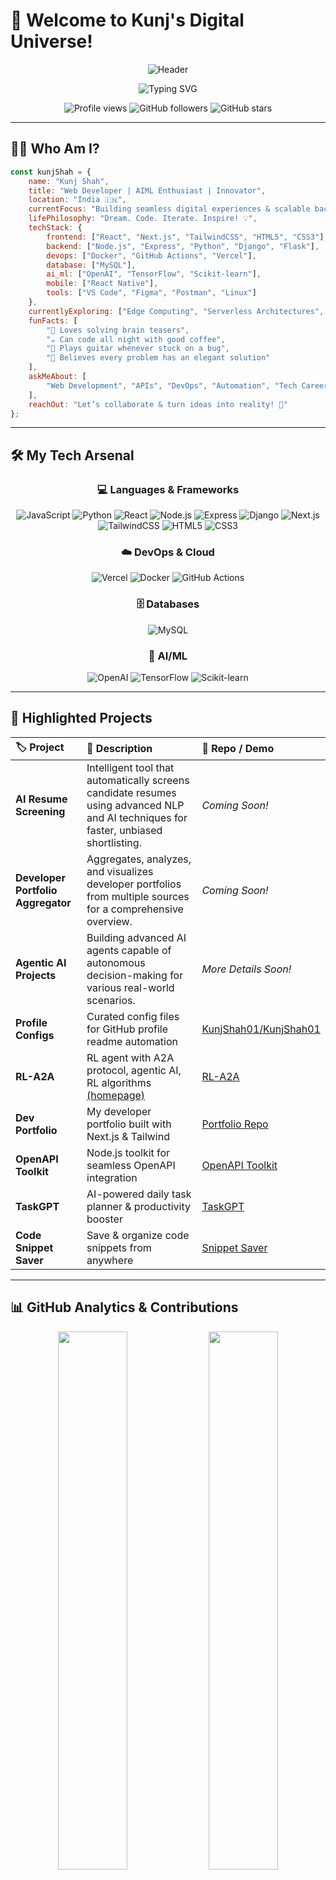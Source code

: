 # 🚀 Welcome to Kunj's Digital Universe!

<div align="center">

![Header](https://capsule-render.vercel.app/api?type=waving&color=gradient&customColorList=2,18,27&height=200&section=header&text=Kunj%20Shah&fontSize=75&fontAlignY=35&animation=twinkling&fontColor=gradient&desc=Crafting%20Tomorrow's%20Tech%2C%20Today&descSize=20&descAlignY=65)

<img src="https://readme-typing-svg.herokuapp.com?font=Fira+Code&size=30&duration=2500&pause=1000&color=FFB300&center=true&vCenter=true&width=600&height=60&lines=🌐+Full+Stack+Developer;🤖+AI%2FML+Explorer;🚀+Tech+Visionary;🛠️+Open+Source+Builder;💡+Innovator+at+Heart" alt="Typing SVG" />

<p>
  <img src="https://komarev.com/ghpvc/?username=KunjShah01&color=ffb300&style=for-the-badge&label=PROFILE+VIEWS" alt="Profile views" />
  <img src="https://img.shields.io/github/followers/KunjShah01?style=for-the-badge&color=orange&labelColor=black" alt="GitHub followers" />
  <img src="https://img.shields.io/github/stars/KunjShah01?style=for-the-badge&color=yellow&labelColor=black" alt="GitHub stars" />
</p>

</div>

---

## 👨‍💻 Who Am I?

```js
const kunjShah = {
    name: "Kunj Shah",
    title: "Web Developer | AIML Enthusiast | Innovator",
    location: "India 🇮🇳",
    currentFocus: "Building seamless digital experiences & scalable backend systems",
    lifePhilosophy: "Dream. Code. Iterate. Inspire! 💡",
    techStack: {
        frontend: ["React", "Next.js", "TailwindCSS", "HTML5", "CSS3"],
        backend: ["Node.js", "Express", "Python", "Django", "Flask"],
        devops: ["Docker", "GitHub Actions", "Vercel"],
        database: ["MySQL"],
        ai_ml: ["OpenAI", "TensorFlow", "Scikit-learn"],
        mobile: ["React Native"],
        tools: ["VS Code", "Figma", "Postman", "Linux"]
    },
    currentlyExploring: ["Edge Computing", "Serverless Architectures", "Prompt Engineering", "Open Source"],
    funFacts: [
        "🧩 Loves solving brain teasers",
        "☕ Can code all night with good coffee",
        "🎸 Plays guitar whenever stuck on a bug",
        "🚀 Believes every problem has an elegant solution"
    ],
    askMeAbout: [
        "Web Development", "APIs", "DevOps", "Automation", "Tech Careers"
    ],
    reachOut: "Let’s collaborate & turn ideas into reality! 🤝"
};
```

---

## 🛠️ My Tech Arsenal

<div align="center">

### 💻 Languages & Frameworks

![JavaScript](https://img.shields.io/badge/JavaScript-F7DF1E?style=for-the-badge&logo=javascript&logoColor=black)
![Python](https://img.shields.io/badge/Python-3776AB?style=for-the-badge&logo=python&logoColor=yellow)
![React](https://img.shields.io/badge/React-20232A?style=for-the-badge&logo=react&logoColor=61DAFB)
![Node.js](https://img.shields.io/badge/Node.js-339933?style=for-the-badge&logo=nodedotjs&logoColor=white)
![Express](https://img.shields.io/badge/Express-000000?style=for-the-badge&logo=express&logoColor=white)
![Django](https://img.shields.io/badge/Django-092E20?style=for-the-badge&logo=django&logoColor=green)
![Next.js](https://img.shields.io/badge/Next.js-000000?style=for-the-badge&logo=next.js&logoColor=white)
![TailwindCSS](https://img.shields.io/badge/TailwindCSS-38B2AC?style=for-the-badge&logo=tailwind-css&logoColor=white)
![HTML5](https://img.shields.io/badge/HTML5-E34F26?style=for-the-badge&logo=html5&logoColor=white)
![CSS3](https://img.shields.io/badge/CSS3-1572B6?style=for-the-badge&logo=css3&logoColor=white)

### ☁️ DevOps & Cloud

![Vercel](https://img.shields.io/badge/Vercel-000000?style=for-the-badge&logo=vercel&logoColor=white)
![Docker](https://img.shields.io/badge/Docker-2496ED?style=for-the-badge&logo=docker&logoColor=white)
![GitHub Actions](https://img.shields.io/badge/GitHub%20Actions-2088FF?style=for-the-badge&logo=github-actions&logoColor=white)

### 🗄️ Databases

![MySQL](https://img.shields.io/badge/MySQL-005C84?style=for-the-badge&logo=mysql&logoColor=white)

### 🤖 AI/ML

![OpenAI](https://img.shields.io/badge/OpenAI-412991?style=for-the-badge&logo=openai&logoColor=white)
![TensorFlow](https://img.shields.io/badge/TensorFlow-FF6F00?style=for-the-badge&logo=tensorflow&logoColor=white)
![Scikit-learn](https://img.shields.io/badge/scikit_learn-F7931E?style=for-the-badge&logo=scikit-learn&logoColor=white)

</div>

---

## 🚩 Highlighted Projects

<div align="center">

| 🏷️ **Project** | 🚀 **Description** | 🔗 **Repo / Demo** | 
|:-|:-|:-|
| **AI Resume Screening** | Intelligent tool that automatically screens candidate resumes using advanced NLP and AI techniques for faster, unbiased shortlisting. | _Coming Soon!_ |
| **Developer Portfolio Aggregator** | Aggregates, analyzes, and visualizes developer portfolios from multiple sources for a comprehensive overview. | _Coming Soon!_ |
| **Agentic AI Projects** | Building advanced AI agents capable of autonomous decision-making for various real-world scenarios. | _More Details Soon!_ |
| **Profile Configs** | Curated config files for GitHub profile readme automation | [KunjShah01/KunjShah01](https://github.com/KunjShah01/KunjShah01) |
| **RL-A2A** | RL agent with A2A protocol, agentic AI, RL algorithms [(homepage)](https://rla2a.vercel.app/) | [RL-A2A](https://github.com/KunjShah01/RL-A2A) |
| **Dev Portfolio** | My developer portfolio built with Next.js & Tailwind | [Portfolio Repo](https://github.com/KunjShah01/portfolio) |
| **OpenAPI Toolkit** | Node.js toolkit for seamless OpenAPI integration | [OpenAPI Toolkit](https://github.com/KunjShah01/openapi-toolkit) |
| **TaskGPT** | AI-powered daily task planner & productivity booster | [TaskGPT](https://github.com/KunjShah01/TaskGPT) |
| **Code Snippet Saver** | Save & organize code snippets from anywhere | [Snippet Saver](https://github.com/KunjShah01/snippet-saver) |

</div>

---

## 📊 GitHub Analytics & Contributions

<div align="center">

<img width="47%" src="https://github-readme-stats.vercel.app/api?username=KunjShah01&show_icons=true&theme=gruvbox&hide_border=true&count_private=true&include_all_commits=true&custom_title=🌟%20GitHub%20Stats" />
<img width="47%" src="https://github-readme-streak-stats.herokuapp.com/?user=KunjShah01&theme=gruvbox&hide_border=true" />

![Top Languages](https://github-readme-stats.vercel.app/api/top-langs/?username=KunjShah01&layout=compact&theme=gruvbox&hide_border=true&langs_count=8&custom_title=🔥%20Languages%20I%20Love)

</div>

---

## 🏆 GitHub Achievements

<div align="center">

![GitHub Trophies](https://github-profile-trophy.vercel.app/?username=KunjShah01&theme=gruvbox&no-frame=true&no-bg=false&margin-w=4&column=3&title=Followers,Commits,Repositories,Stars,PullRequest,Issues)

</div>

---

## 🚧 Currently Building

<div align="center">

| 🚩 **Project**                | 🔥 **What’s Cool**                                      | 📈 **Status**      |
|:-----------------------------|:-------------------------------------------------------|:-------------------|
| **AI Resume Screening**       | AI for unbiased, efficient candidate selection          | 🟢 In Progress     |
| **Developer Portfolio Aggregator** | One-stop portfolio insights                       | 🟢 Building        |
| **Agentic AI Projects**       | Smart agents for real-world automation                 | 🟢 Research/Development |
| **Multi-Agent Collaboration** | AI agents collaborating to solve complex tasks         | 🟠 Prototype       |
| **Autonomous Research Agent** | Agent that autonomously researches and summarizes info | 🟡 Beta            |
| **Personalized Learning Agent** | Adaptive AI tutor for personalized learning paths   | 🟣 Ideation        |
| **AI Code Reviewer**          | Automated, agentic code review and feedback            | 🟢 Early Dev       |

</div>
---

## ⏳ Coding Activity

<div align="center">

<!--START_SECTION:waka-->
```text
JavaScript   ███████████████░░░░░░░░   63.2 %
Python       ████░░░░░░░░░░░░░░░░░░░   12.7 %
Other        ██░░░░░░░░░░░░░░░░░░░░░    5.7 %
```
<!--END_SECTION:waka-->

![Coding Activity Graph](https://github-readme-activity-graph.vercel.app/graph?username=KunjShah01&bg_color=1a1b27&color=ffb300&line=00c7b7&point=ffb300&area=true&hide_border=true)

</div>

---

## 🎲 Fun Zone

<div align="center">

### 😄 Random Dev Meme

![Meme Card](https://api.memegen.link/images/code/Keep_calm/and_commit_often.png?width=400)

### 🎉 Random Joke

![Jokes Card](https://readme-jokes.vercel.app/api?theme=gruvbox)

</div>

---

## 🤝 Let's Connect!

<div align="center">

[![LinkedIn](https://img.shields.io/badge/LinkedIn-0077B5?style=for-the-badge&logo=linkedin&logoColor=white&label=Connect)](https://www.linkedin.com/in/kunjshah05)
[![Twitter](https://img.shields.io/badge/Twitter-1DA1F2?style=for-the-badge&logo=twitter&logoColor=white&label=Follow)](https://twitter.com/INDIA_KUNJ)
[![Instagram](https://img.shields.io/badge/Instagram-E4405F?style=for-the-badge&logo=instagram&logoColor=white&label=Follow)](https://www.instagram.com/kunjshah_05)
[![Email](https://img.shields.io/badge/Gmail-D14836?style=for-the-badge&logo=gmail&logoColor=white&label=Email)](mailto:kunjkshah05@gmail.com)

</div>

---

## 📈 Contribution Graph

<div align="center">

![Contribution Graph](https://github-readme-activity-graph.vercel.app/graph?username=KunjShah01&bg_color=1a1b27&color=ffb300&line=00c7b7&point=ffb300&area=true&hide_border=true&custom_title=💻%20Kunj's%20Contribution%20Graph)

</div>

---

## 💬 Daily Dev Quote

<div align="center">

![Quote](https://quotes-github-readme.vercel.app/api?type=horizontal&theme=gruvbox&quote=Stay%20hungry%2C%20stay%20foolish&author=Steve%20Jobs)

</div>

---

<div align="center">

### ⭐ "Every line of code is a step closer to greatness. Start now!" ⭐

<img src="https://capsule-render.vercel.app/api?type=waving&color=gradient&customColorList=2,18,27&height=100&section=footer&animation=twinkling" />

![Visitor Count](https://profile-counter.glitch.me/KunjShah01/count.svg)

**🚀 If you enjoyed my projects, leave a ⭐ and let’s connect! Open to collaborations and new adventures in tech! 🚀**

</div>
